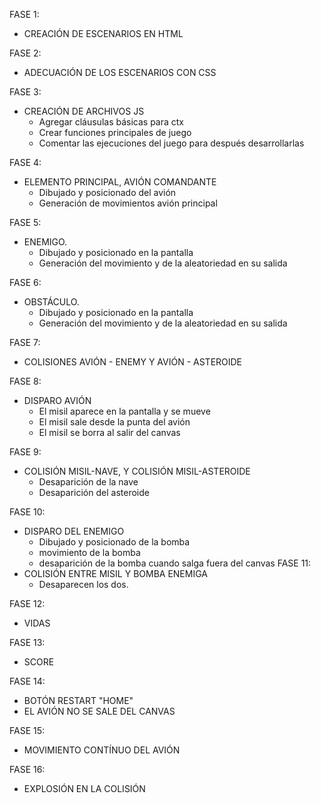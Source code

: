 
FASE 1: 
- CREACIÓN DE ESCENARIOS EN HTML

FASE 2:
- ADECUACIÓN DE LOS ESCENARIOS CON CSS

FASE 3:
- CREACIÓN DE ARCHIVOS JS
    - Agregar cláusulas básicas para ctx
    - Crear funciones principales de juego
    - Comentar las ejecuciones del juego para después desarrollarlas

FASE 4:
- ELEMENTO PRINCIPAL, AVIÓN COMANDANTE
    - Dibujado y posicionado del avión
    - Generación de movimientos avión principal

FASE 5:
- ENEMIGO.
    - Dibujado y posicionado en la pantalla
    - Generación del movimiento y de la aleatoriedad en su salida    

FASE 6:
- OBSTÁCULO.
    - Dibujado y posicionado en la pantalla
    - Generación del movimiento y de la aleatoriedad en su salida  

FASE 7:
- COLISIONES AVIÓN - ENEMY Y AVIÓN - ASTEROIDE   

FASE 8:
- DISPARO AVIÓN
    - El misil aparece en la pantalla y se mueve
    - El misil sale desde la punta del avión
    - El misil se borra al salir del canvas

FASE 9:
- COLISIÓN MISIL-NAVE, Y COLISIÓN MISIL-ASTEROIDE
    - Desaparición de la nave
    - Desaparición del asteroide

FASE 10:
- DISPARO DEL ENEMIGO
    - Dibujado y posicionado de la bomba 
    - movimiento de la bomba
    - desaparición de la bomba cuando salga fuera del canvas
FASE 11:
- COLISIÓN ENTRE MISIL Y BOMBA ENEMIGA
    - Desaparecen los dos.

FASE 12:
- VIDAS

FASE 13:
- SCORE

FASE 14:
- BOTÓN RESTART "HOME"
- EL AVIÓN NO SE SALE DEL CANVAS

FASE 15:
- MOVIMIENTO CONTÍNUO DEL AVIÓN

FASE 16:
- EXPLOSIÓN EN LA COLISIÓN


    
    